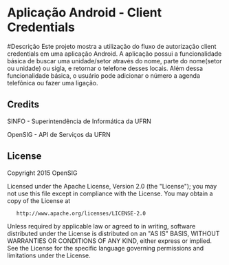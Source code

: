 # Aplicação Android - Client Credentials

#Descrição
Este projeto mostra a utilização do fluxo de autorização client credentials em uma aplicação Android.
A aplicação possui a funcionalidade básica de buscar uma unidade/setor através do nome, parte do nome(setor ou unidade) ou sigla, e retornar o telefone desses locais. Além dessa funcionalidade básica, o usuário pode adicionar o número a agenda telefônica ou fazer uma ligação.

## Credits
SINFO - Superintendência de Informática da UFRN

OpenSIG - API de Serviços da UFRN

## License
Copyright 2015 OpenSIG

   Licensed under the Apache License, Version 2.0 (the "License");
   you may not use this file except in compliance with the License.
   You may obtain a copy of the License at

       http://www.apache.org/licenses/LICENSE-2.0

   Unless required by applicable law or agreed to in writing, software
   distributed under the License is distributed on an "AS IS" BASIS,
   WITHOUT WARRANTIES OR CONDITIONS OF ANY KIND, either express or implied.
   See the License for the specific language governing permissions and
   limitations under the License.



